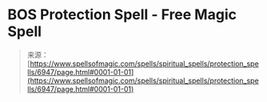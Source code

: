 <!--yml
category: 未分类
date: 2024-06-12 18:41:50
-->

# BOS Protection Spell - Free Magic Spell

> 来源：[https://www.spellsofmagic.com/spells/spiritual_spells/protection_spells/6947/page.html#0001-01-01](https://www.spellsofmagic.com/spells/spiritual_spells/protection_spells/6947/page.html#0001-01-01)